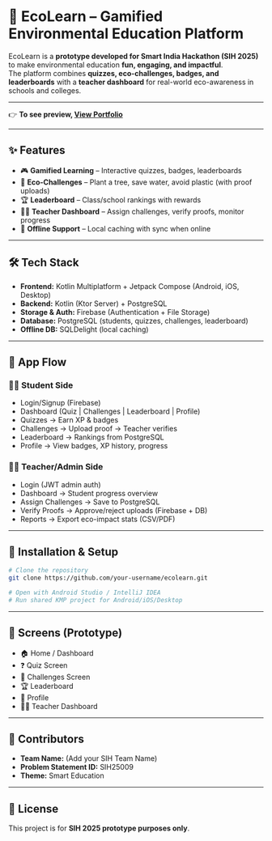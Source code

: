 # 🌱 EcoLearn – Gamified Environmental Education Platform  

EcoLearn is a **prototype developed for Smart India Hackathon (SIH 2025)** to make environmental education **fun, engaging, and impactful**.  
The platform combines **quizzes, eco-challenges, badges, and leaderboards** with a **teacher dashboard** for real-world eco-awareness in schools and colleges.  

---

👉 **To see preview, [View Portfolio](https://portfolio-gilt-theta-71.vercel.app/)**  

---

## ✨ Features  
- 🎮 **Gamified Learning** – Interactive quizzes, badges, leaderboards  
- 🌱 **Eco-Challenges** – Plant a tree, save water, avoid plastic (with proof uploads)  
- 🏆 **Leaderboard** – Class/school rankings with rewards  
- 👩‍🏫 **Teacher Dashboard** – Assign challenges, verify proofs, monitor progress  
- 📶 **Offline Support** – Local caching with sync when online  

---

## 🛠 Tech Stack  
- **Frontend:** Kotlin Multiplatform + Jetpack Compose (Android, iOS, Desktop)  
- **Backend:** Kotlin (Ktor Server) + PostgreSQL  
- **Storage & Auth:** Firebase (Authentication + File Storage)  
- **Database:** PostgreSQL (students, quizzes, challenges, leaderboard)  
- **Offline DB:** SQLDelight (local caching)  

---

## 📱 App Flow  

### 👩‍🎓 Student Side  
- Login/Signup (Firebase)  
- Dashboard (Quiz | Challenges | Leaderboard | Profile)  
- Quizzes → Earn XP & badges  
- Challenges → Upload proof → Teacher verifies  
- Leaderboard → Rankings from PostgreSQL  
- Profile → View badges, XP history, progress  

### 👨‍🏫 Teacher/Admin Side  
- Login (JWT admin auth)  
- Dashboard → Student progress overview  
- Assign Challenges → Save to PostgreSQL  
- Verify Proofs → Approve/reject uploads (Firebase + DB)  
- Reports → Export eco-impact stats (CSV/PDF)  

---

## 🚀 Installation & Setup  
```bash
# Clone the repository
git clone https://github.com/your-username/ecolearn.git

# Open with Android Studio / IntelliJ IDEA
# Run shared KMP project for Android/iOS/Desktop
```
---
## 📸 Screens (Prototype)  
- 🏠 Home / Dashboard  
- ❓ Quiz Screen  
- 🌱 Challenges Screen  
- 🏆 Leaderboard  
- 👤 Profile  
- 👩‍🏫 Teacher Dashboard  

---

## 🤝 Contributors  
- **Team Name:** (Add your SIH Team Name)  
- **Problem Statement ID:** SIH25009  
- **Theme:** Smart Education  

---

## 📜 License  
This project is for **SIH 2025 prototype purposes only**.  
